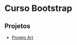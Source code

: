 # Curso Bootstrap

## Projetos
- [Projeto Art](https://adrianoleitedasilva.github.io/MaterialCursoBootstrap/04_Projeto_Art/ "Acessar o Projeto Art")
